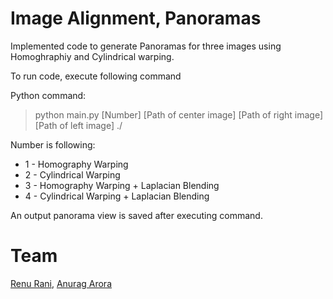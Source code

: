 # Image Alignment, Panoramas

Implemented code to generate Panoramas for three images using Homoghraphiy and Cylindrical warping.


To run code, execute following command

Python command:

> python main.py [Number] [Path of center image] [Path of right image] [Path of left image] ./

Number is following:

* 1 - Homography Warping 
* 2 - Cylindrical Warping
* 3 - Homography Warping + Laplacian Blending
* 4 - Cylindrical Warping + Laplacian Blending

An output panorama view is saved after executing command.

# Team
[Renu Rani](https://github.com/techiepanda), [Anurag Arora](https://github.com/geekyspartan)
